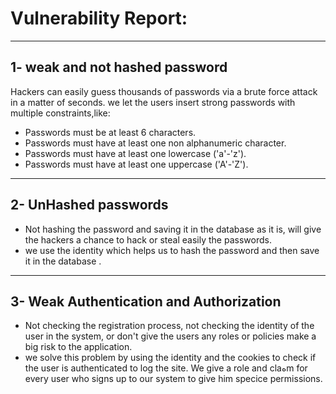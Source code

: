 # Vulnerability Report:
---
## 1- weak and not hashed password
Hackers can easily guess thousands of passwords via a brute force attack in a matter of seconds. we let the users insert strong passwords with multiple constraints,like:
- Passwords must be at least 6 characters.  
- Passwords must have at least one non alphanumeric character.  
- Passwords must have at least one lowercase ('a'-'z').
- Passwords must have at least one uppercase ('A'-'Z').  
---
## 2- UnHashed passwords
- Not hashing the password and saving it in the database as it is, will give the hackers a chance to hack or steal easily the passwords.  
- we use the identity which helps us to hash the password and then save it in the database .    
---
## 3- Weak Authentication and Authorization

- Not checking the registration process, not checking the identity of the user in the system, or don't give the users any roles or policies make a big risk to the application.
-  we solve this problem by using the identity and the cookies to check if the user is authenticated to log the site. We give a role and claهm for every user who signs up to our system to give him specice permissions.
